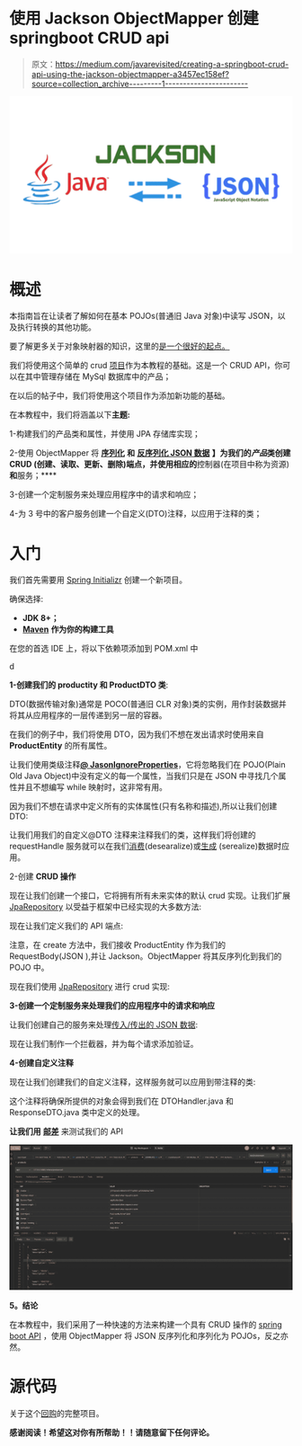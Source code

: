 # 使用 Jackson ObjectMapper 创建 springboot CRUD api

> 原文：<https://medium.com/javarevisited/creating-a-springboot-crud-api-using-the-jackson-objectmapper-a3457ec158ef?source=collection_archive---------1----------------------->

![](img/5074ee027f09b75fbbb8d2c36a40d480.png)

# **概述**

本指南旨在让读者了解如何在基本 POJOs(普通旧 Java 对象)中读写 JSON，以及执行转换的其他功能。

要了解更多关于对象映射器的知识，这里的[是一个很好的起点。](https://www.baeldung.com/jackson)

我们将使用这个简单的 crud [项目](https://github.com/lifanica/objectmapper-crud-example)作为本教程的基础。这是一个 CRUD API，你可以在其中管理存储在 MySql 数据库中的产品；

在以后的帖子中，我们将使用这个项目作为添加新功能的基础。

在本教程中，我们将涵盖以下**主题:**

1-构建我们的产品类和属性，并使用 JPA 存储库实现；

2-使用 ObjectMapper 将 [**序列化**](https://javarevisited.blogspot.com/2014/12/how-to-read-write-json-string-to-file.html) **和** [**反序列化 JSON 数据**](https://javarevisited.blogspot.com/2018/02/how-to-parse-json-with-date-field-in-java-jackson-example.html#axzz5Xl8EXHhY) **】为我们的*产品*类创建 **CRUD** (创建、读取、更新、删除)端点，并使用相应的**控制器(在项目中称为资源)**和**服务；****

3-创建一个定制服务来处理应用程序中的请求和响应；

4-为 3 号中的客户服务创建一个自定义(DTO)注释，以应用于注释的类；

# **入门**

我们首先需要用 [Spring Initializr](https://start.spring.io/) 创建一个新项目。

确保选择:

*   **JDK 8+；**
*   [**Maven**](/javarevisited/6-best-maven-courses-for-beginners-in-2020-23ea3cba89) **作为你的构建工具**

在您的首选 IDE 上，将以下依赖项添加到 POM.xml 中

d

**1-创建我们的 productity 和 ProductDTO 类**:

DTO(数据传输对象)通常是 POCO(普通旧 CLR 对象)类的实例，用作封装数据并将其从应用程序的一层传递到另一层的容器。

在我们的例子中，我们将使用 DTO，因为我们不想在发出请求时使用来自 **ProductEntity** 的所有属性。

让我们使用类级注释[**@ JasonIgnoreProperties**](http://javarevisited.blogspot.sg/2018/01/how-to-ignore-unknown-properties-parsing-json-java-jackson.html#axzz56KqU1RoL)，它将忽略我们在 POJO(Plain Old Java Object)中没有定义的每一个属性，当我们只是在 JSON 中寻找几个属性并且不想编写 while 映射时，这非常有用。

因为我们不想在请求中定义所有的实体属性(只有名称和描述),所以让我们创建 DTO:

让我们用我们的自定义@DTO 注释来注释我们的类，这样我们将创建的 requestHandle 服务就可以在我们[消费](https://javarevisited.blogspot.com/2017/02/how-to-consume-json-from-restful-web-services-Spring-RESTTemplate-Example.html)(desearalize)或[生成](https://www.java67.com/2017/05/how-to-convert-java-object-to-json-using-Gson-example-tutorial.html) (serealize)数据时应用。

2-创建 **CRUD 操作**

现在让我们创建一个接口，它将拥有所有未来实体的默认 crud 实现。让我们扩展 [JpaRepository](https://javarevisited.blogspot.com/2021/08/top-5-spring-data-jpa-courses-for-java.html) 以受益于框架中已经实现的大多数方法:

现在让我们定义我们的 API 端点:

注意，在 create 方法中，我们接收 ProductEntity 作为我们的 RequestBody(JSON ),并让 Jackson。ObjectMapper 将其反序列化到我们的 POJO 中。

现在我们使用 [JpaRepository](https://www.java67.com/2021/01/spring-data-jpa-interview-questions-answers-java.html) 进行 crud 实现:

**3-创建一个定制服务来处理我们的应用程序中的请求和响应**

让我们创建自己的服务来处理[传入/传出的 JSON 数据](http://javarevisited.blogspot.sg/2013/04/convert-json-array-to-string-array-list-java-from.html#axzz4j841d8w3):

现在让我们制作一个拦截器，并为每个请求添加验证。

**4-创建自定义注释**

现在让我们创建我们的自定义注释，这样服务就可以应用到带注释的类:

这个注释将确保所提供的对象会得到我们在 DTOHandler.java 和 ResponseDTO.java 类中定义的处理。

**让我们用** [**邮差**](/javarevisited/7-best-courses-to-learn-postman-tool-for-web-service-and-api-testing-f225c138fa5a?source=---------13------------------) 来测试我们的 API

[![](img/5956e893d8a0cafd851e42e813f738c0.png)](https://javarevisited.blogspot.com/2020/02/top-5-postman-tutorials-and-courses-for-web-developers.html)

**5。结论**

在本教程中，我们采用了一种快速的方法来构建一个具有 CRUD 操作的 [spring boot API](/javarevisited/top-5-books-and-courses-to-learn-restful-web-services-in-java-using-spring-mvc-and-spring-boot-79ec4b351d12?source=---------17------------------) ，使用 ObjectMapper 将 JSON 反序列化和序列化为 POJOs，反之亦然。

# 源代码

关于这个[回购](https://github.com/lifanica/objectmapper-crud-example)的完整项目。

**感谢阅读！希望这对你有所帮助！！请随意留下任何评论。**